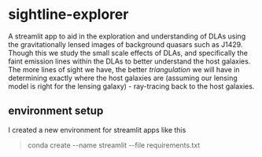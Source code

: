 # sightline-explorer

A streamlit app to aid in the exploration and understanding of DLAs using the gravitationally lensed images of background quasars such as J1429. Though this we study the small scale effects of DLAs, and specifically the faint emission lines within the DLAs to better understand the host galaxies. The more lines of sight we have, the better *triangulation* we will have in determining exactly where the host
galaxies are (assuming our lensing model is right for the lensing galaxy) - ray-tracing back to the host galaxies.

## environment setup

I created a new environment for streamlit apps like this

> conda create --name streamlit --file requirements.txt
